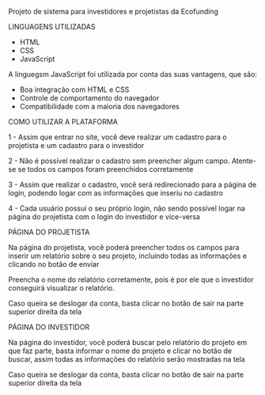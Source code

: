 Projeto de sistema para investidores e projetistas da Ecofunding

LINGUAGENS UTILIZADAS

- HTML
- CSS
- JavaScript

A linguegsm JavaScript foi utilizada por conta das suas vantagens, que são:

- Boa integração com HTML e CSS
- Controle de comportamento do navegador
- Compatibilidade com a maioria dos navegadores

COMO UTILIZAR A PLATAFORMA

1 - Assim que entrar no site, você deve realizar um cadastro para o projetista e um cadastro para o investidor
  
2 - Não é possível realizar o cadastro sem preencher algum campo. Atente-se se todos os campos foram preenchidos corretamente

3 - Assim que realizar o cadastro, você será redirecionado para a página de login, podendo logar com as informações que inseriu no cadastro
  
4 - Cada usuário possui o seu próprio login, não sendo possível logar na página do projetista com o login do investidor e vice-versa

PÁGINA DO PROJETISTA

Na página do projetista, você poderá preencher todos os campos para inserir um relatório sobre o seu projeto, incluindo todas as informações e clicando no botão de enviar

Preencha o nome do relatório corretamente, pois é por ele que o investidor conseguirá visualizar o relatório.

Caso queira se deslogar da conta, basta clicar no botão de sair na parte superior direita da tela

PÁGINA DO INVESTIDOR

Na página do investidor, você poderá buscar pelo relatório do projeto em que faz parte, basta informar o nome do projeto e clicar no botão de buscar, assim todas as informações do relatório serão mostradas na tela

Caso queira se deslogar da conta, basta clicar no botão de sair na parte superior direita da tela
